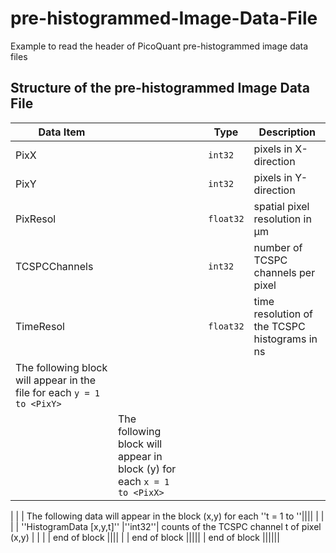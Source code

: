 # pre-histogrammed-Image-Data-File
Example to read the header of PicoQuant pre-histogrammed image data files


## Structure of the pre-histogrammed Image Data File

| Data Item   |   |   |   | Type              | Description                                             |
|-------------|---|---|---|-------------------|---------------------------------------------------------|
| PixX        |   |   |   | ```int32```       | pixels in X-direction                                   |
| PixY        |   |   |   | ```int32```       | pixels in Y-direction                                   | 
|PixResol     |   |   |   | ```float32```     | spatial pixel resolution in μm                          | 
|TCSPCChannels|   |   |   | ```int32```       | number of TCSPC channels per pixel                      | 
|TimeResol    |   |   |   | ```float32```     | time resolution of the TCSPC histograms in ns           | 
|The following block will appear in the file for each ```y = 1 to <PixY>```                 |||||| 
| |The following block will appear in block (y) for each ```x = 1 to <PixX>```                |||||


| | | The following data will appear in the block (x,y) for each ''t = 1 to <TCSPCChannels>''|||| 
| | | | ''HistogramData [x,y,t]'' |''int32''| counts of the TCSPC channel t of pixel (x,y)      | 
| | | end of block                                                                           |||| 
| | end of block                                                                            ||||| 
| end of block                                                                             |||||| 

